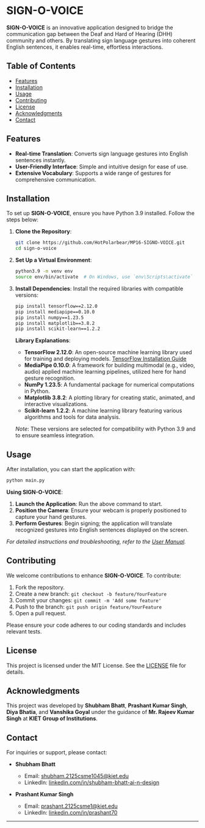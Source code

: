 # SIGN-O-VOICE

**SIGN-O-VOICE** is an innovative application designed to bridge the communication gap between the Deaf and Hard of Hearing (DHH) community and others. By translating sign language gestures into coherent English sentences, it enables real-time, effortless interactions.

## Table of Contents

- [Features](#features)
- [Installation](#installation)
- [Usage](#usage)
- [Contributing](#contributing)
- [License](#license)
- [Acknowledgments](#acknowledgments)
- [Contact](#contact)

## Features

- **Real-time Translation**: Converts sign language gestures into English sentences instantly.
- **User-Friendly Interface**: Simple and intuitive design for ease of use.
- **Extensive Vocabulary**: Supports a wide range of gestures for comprehensive communication.

## Installation

To set up **SIGN-O-VOICE**, ensure you have Python 3.9 installed. Follow the steps below:

1. **Clone the Repository**:
   ```bash
   git clone https://github.com/HotPolarbear/MP16-SIGNO-VOICE.git
   cd sign-o-voice
   ```

2. **Set Up a Virtual Environment**:
   ```bash
   python3.9 -m venv env
   source env/bin/activate  # On Windows, use `env\Scripts\activate`
   ```

3. **Install Dependencies**:
   Install the required libraries with compatible versions:
   ```bash
   pip install tensorflow==2.12.0
   pip install mediapipe==0.10.0
   pip install numpy==1.23.5
   pip install matplotlib==3.8.2
   pip install scikit-learn==1.2.2
   ```

   **Library Explanations**:
   - **TensorFlow 2.12.0**: An open-source machine learning library used for training and deploying models. [TensorFlow Installation Guide](https://www.tensorflow.org/install/pip)
   - **MediaPipe 0.10.0**: A framework for building multimodal (e.g., video, audio) applied machine learning pipelines, utilized here for hand gesture recognition.
   - **NumPy 1.23.5**: A fundamental package for numerical computations in Python.
   - **Matplotlib 3.8.2**: A plotting library for creating static, animated, and interactive visualizations.
   - **Scikit-learn 1.2.2**: A machine learning library featuring various algorithms and tools for data analysis.

   *Note*: These versions are selected for compatibility with Python 3.9 and to ensure seamless integration.

## Usage

After installation, you can start the application with:

```bash
python main.py
```

**Using SIGN-O-VOICE**:

1. **Launch the Application**: Run the above command to start.
2. **Position the Camera**: Ensure your webcam is properly positioned to capture your hand gestures.
3. **Perform Gestures**: Begin signing; the application will translate recognized gestures into English sentences displayed on the screen.

*For detailed instructions and troubleshooting, refer to the [User Manual](docs/user_manual.md).*

## Contributing

We welcome contributions to enhance **SIGN-O-VOICE**. To contribute:

1. Fork the repository.
2. Create a new branch: `git checkout -b feature/YourFeature`
3. Commit your changes: `git commit -m 'Add some feature'`
4. Push to the branch: `git push origin feature/YourFeature`
5. Open a pull request.

Please ensure your code adheres to our coding standards and includes relevant tests.

## License

This project is licensed under the MIT License. See the [LICENSE](LICENSE) file for details.

## Acknowledgments

This project was developed by **Shubham Bhatt**, **Prashant Kumar Singh**, **Diya Bhatia**, and **Vanshika Goyal** under the guidance of **Mr. Rajeev Kumar Singh** at **KIET Group of Institutions**.

## Contact

For inquiries or support, please contact:
- **Shubham Bhatt**
  - Email: [shubham.2125csme1045@kiet.edu](mailto:shubham.2125csme1045@kiet.edu)
  - LinkedIn: [linkedin.com/in/shubham-bhatt-ai-n-design](https://www.linkedin.com/in/shubham-bhatt-ai-n-design)

- **Prashant Kumar Singh**
  - Email: [prashant.2125csme1@kiet.edu](mailto:prashant.2125csme1@kiet.edu)
  - LinkedIn: [linkedin.com/in/prashant70](https://www.linkedin.com/in/prashant70)

---

